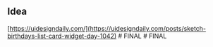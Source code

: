 ## Idea

[https://uidesigndaily.com/](https://uidesigndaily.com/posts/sketch-birthdays-list-card-widget-day-1042)
#   F I N A L  
 #   F I N A L  
 